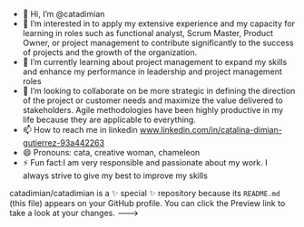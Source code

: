 - 👋 Hi, I’m @catadimian
- 👀 I’m interested in to apply my extensive experience and my capacity for learning in roles such as functional analyst, Scrum Master, Product Owner, or project management to contribute significantly to the success of projects and the growth of the organization.
- 🌱 I’m currently learning about project management to expand my skills and enhance my performance in leadership and project management roles
- 💞️ I’m looking to collaborate on be more strategic in defining the direction of the project or customer needs and maximize the value delivered to stakeholders. Agile methodologies have been highly productive in my life because they are applicable to everything.
- 📫 How to reach me in linkedin www.linkedin.com/in/catalina-dimian-gutierrez-93a442263
- 😄 Pronouns: cata, creative woman, chameleon
- ⚡ Fun fact:I am very responsible and passionate about my work. I always strive to give my best to improve my skills 

catadimian/catadimian is a ✨ special ✨ repository because its `README.md` (this file) appears on your GitHub profile.
You can click the Preview link to take a look at your changes.
--->
